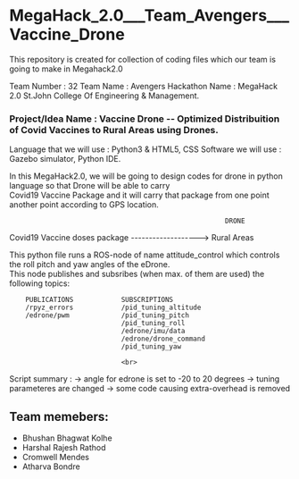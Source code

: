 # MegaHack_2.0___Team_Avengers___Vaccine_Drone
This repository is created for collection of coding files which our team is going to make in Megahack2.0 

Team Number : 32
Team Name : Avengers
Hackathon Name : MegaHack 2.0   St.John College Of Engineering & Management.

### Project/Idea Name : Vaccine Drone  -- Optimized Distribuition of Covid Vaccines to Rural Areas using Drones.

Language that we will use : Python3 & HTML5, CSS
Software we will use : Gazebo simulator, Python IDE.

In this MegaHack2.0, we will be going to design codes for drone in python language so that Drone will be able to carry 
<br> Covid19 Vaccine Package and it will carry that package from one point another point according to GPS location.

                                                          DRONE 
Covid19 Vaccine doses package                      ------------------->               Rural Areas


This python file runs a ROS-node of name attitude_control which controls the roll pitch and yaw angles of the eDrone. <br>
This node publishes and subsribes (when max. of them are used) the following topics:<br>

        PUBLICATIONS            SUBSCRIPTIONS
        /rpyz_errors            /pid_tuning_altitude
        /edrone/pwm             /pid_tuning_pitch
                                /pid_tuning_roll
                                /edrone/imu/data
                                /edrone/drone_command
                                /pid_tuning_yaw
                                
                                <br>
                                
Script summary : 
-> angle for edrone is set to -20 to 20 degrees
-> tuning parameteres are changed
-> some code causing extra-overhead is removed





























## Team memebers:

- Bhushan Bhagwat Kolhe
- Harshal Rajesh Rathod
- Cromwell Mendes
- Atharva Bondre 
